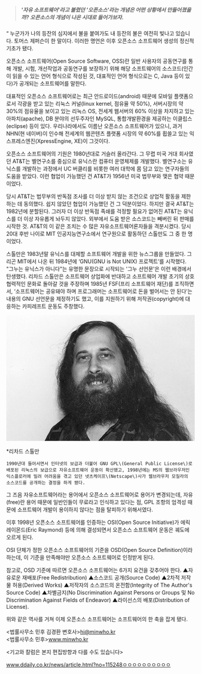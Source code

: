 > ##### '자유 소프트웨어'라고 불렸던 '오픈소스'라는 개념은 어떤 상황에서 만들어졌을까? 오픈소스의 개념이 나온 시대로 들어가보자.

“    누군가가 나의 등잔의 심지에서 불을 붙여가도 내 등잔의 불은 여전히 빛나고 있습니다. 토머스 제퍼슨이 한 말이다. 이러한 명언은 이후 오픈소스 소프트웨어 생성의 정신적 기초가 됐다.

오픈소스 소프트웨어\(Open Source Software, OSS\)란 일반 사용자의 공동연구를 통해 개발, 시험, 개선작업과 공동연구를 보장하기 위해 해당 소프트웨어의 소스코드\(인간이 읽을 수 있는 언어 형식으로 작성된 것, 대표적인 언어 형식으로는 C, Java 등이 있다\)가 공개되는 소프트웨어를 말한다.

대표적인 오픈소스 소프트웨어로는 최근 안드로이드\(android\) 때문에 모바일 플랫폼으로서 각광을 받고 있는 리눅스 커널\(linux kernel, 점유율 약 50%\), 서버시장의 약 30%의 점유율을 보이고 있는 리눅스 OS, 전세계 웹서버의 60% 이상을 차지하고 있는 아파치\(apache\), DB 분야의 선두주자인 MySQL, 통합개발환경을 제공하는 이클립스\(eclipse\) 등이 있다. 우리나라에서도 이름난 오픈소스 소프트웨어가 있으니, 과거 NHN\(현 네이버\)이 인수해 전세계의 웹콘텐츠 플랫폼 시장의 약 60%를 휩쓸고 있는 익스프레스엔진\(XpressEngine, XE\)이 그것이다.

오픈소스 소프트웨어의 기원은 1980년대로 거슬러 올라간다. 그 무렵 미국 거대 회사였던 AT&T는 벨연구소를 중심으로 유닉스란 컴퓨터 운영체제를 개발했다. 벨연구소는 유닉스를 개발하는 과정에서 UC 버클리를 비롯한 여러 대학에 몸 담고 있는 연구자들의 도움을 받았다. 이런 협업이 가능했던 건 AT&T가 1956년 미국 법무부와 맺은 협약 때문이었다.

당시 AT&T는 법무부의 반독점 조사를 더 이상 받지 않는 조건으로 상업적 활동을 제한하는 데 동의했다. 쉽지 않았던 협업이 가능했던 건 그 덕분이었다. 하지만 결국 AT&T는 1982년에 분할된다. 그러자 더 이상 반독점 족쇄를 걱정할 필요가 없어진 AT&T는 유닉스를 더 이상 자유롭게 놔두지 않았다. 외부에서 도움 받은 소스코드는 빼버린 뒤 판매를 시작한 것. AT&T의 이 같은 조치는 수 많은 자유소프트웨어론자들을 격분시켰다. 당시 20대 후반 나이로 MIT 인공지능연구소에서 연구원으로 활동하던 스톨만도 그 중 한 명이었다.

스톨만은 1983년말 유닉스를 대체할 소프트웨어 개발을 위한 뉴스그룹을 만들었다. 그리곤 MIT에서 나온 뒤 1984년에 ‘GNU\(GNU is Not UNIX\) 프로젝트’를 시작했다. "그누는 유닉스가 아니다"는 유명한 문장으로 시작되는 '그누 선언문'은 이런 배경에서 탄생했다. 리차드 스톨만은 소프트웨어 상업화에 반대하고 소프트웨어 개발 초기의 상호협력적인 문화로 돌아갈 것을 주장하며  1985년 FSF\(프리 소프트웨어 재단\)를 조직하면서, ‘소프트웨어는 공유돼야 하며 프로그래머는 소프트웨어로 돈을 벌어서는 안 된다’는 내용의 GNU 선언문을 제정하기도 했고, 이를 지원하기 위해 저작권\(copyright\)에 대응하는 카피레프트 운동도 주창했다.

![](/assets/a1.jpg)

\*리차드 스톨만

```
1990년대 들어서면서 인터넷의 보급과 더불어 GNU GPL\(General Public License\)로 배포된 리눅스의 보급으로 자유소프트웨어 운동이 확산됐고, 1998년에는 MS의 웹브라우저인 익스플로러에 밀려 어려움을 겪고 있던 넷츠케이프\(Netscape\)사가 웹브라우저 모질라의 소스코드를 공개하는 결정을 하게 됐다.
```

그 즈음 자유소프트웨어라는 용어에서 오픈소스 소프트웨어로 용어가 변경되는데, 자유\(free\)란 용어 때문에 일반인들이 무료라고 인식하고 있다는 점, GPL 조항의 엄격성 때문에 소프트웨어 개발이 용이하지 않다는 점을 탈피하기 위해서였다.

이후 1998년 오픈소스 소프트웨어를 인증하는 OSI\(Open Source Initiative\)가 에릭 레이몬드\(Eric Raymond\) 등에 의해 결성되면서 오픈소스 소프트웨어 운동은 궤도에 오르게 된다.

OSI 단체가 정한 오픈소스 소프트웨어의 기준을 OSD\(Open Source Definition\)이라 하는데, 이 기준을 만족해야만 오픈소스 소프트웨어로 인정받게 된다.

참고로, OSD 기준에 따르면 오픈소스 소프트웨어는 6가지 요건을 갖추어야 한다. ▲자유로운 재배포\(Free Redistribution\) ▲소스코드 공개\(Source Code\) ▲2차적 저작물 허용\(Derived Works\) ▲저작자의 소스코드의 온전함\(Integrity of The Author's Source Code\) ▲차별금지\(No Discrimination Against Persons or Groups 및 No Discrimination Against Fields of Endeavor\) ▲라이선스의 배포\(Distribution of License\).

위와 같은 역사를 거쳐 이제 오픈소스 소프트웨어는 소프트웨어의 한 축을 잡게 됐다.

&lt;법률사무소 민후 김경환 변호사&gt;hi@minwho.kr  
&lt;법률사무소 민후&gt;www.minwho.kr

&lt;기고와 칼럼은 본지 편집방향과 다를 수도 있습니다&gt;

www.ddaily.co.kr/news/article.html?no=115248ㅇㅇㅇㅇㅇㅇㅇㅇㅇㅇ

